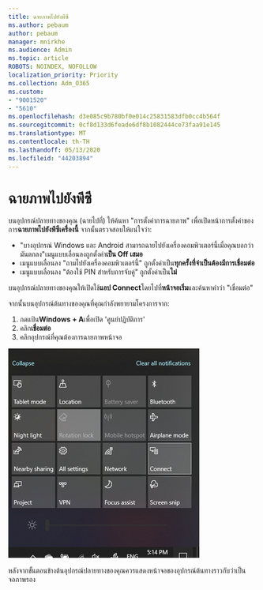 ```yaml
---
title: ฉายภาพไปยังพีซี
ms.author: pebaum
author: pebaum
manager: mnirkhe
ms.audience: Admin
ms.topic: article
ROBOTS: NOINDEX, NOFOLLOW
localization_priority: Priority
ms.collection: Adm_O365
ms.custom:
- "9001520"
- "5610"
ms.openlocfilehash: d3e085c9b780bf0e014c25831583dfb0cc4b564f
ms.sourcegitcommit: 0cf8d133d6feade6df8b1082444ce73faa91e145
ms.translationtype: MT
ms.contentlocale: th-TH
ms.lasthandoff: 05/13/2020
ms.locfileid: "44203894"
---
```

# <a name="project-to-a-pc"></a>ฉายภาพไปยังพีซี

บนอุปกรณ์ปลายทางของคุณ (ฉายไปที่) ให้ค้นหา "การตั้งค่าการฉายภาพ" เพื่อเปิดหน้าการตั้งค่าของการ**ฉายภาพไปยังพีซีเครื่องนี้** จากนั้นตรวจสอบให้แน่ใจว่า:
- "บางอุปกรณ์ Windows และ Android สามารถฉายไปยังเครื่องคอมพิวเตอร์นี้เมื่อคุณบอกว่ามันตกลง"เมนูแบบเลื่อนลงถูกตั้งค่า**เป็น Off เสมอ**
- เมนูแบบเลื่อนลง "ถามไปยังเครื่องคอมพิวเตอร์นี้" ถูกตั้งค่าเป็น**ทุกครั้งที่จําเป็นต้องมีการเชื่อมต่อ**
- เมนูแบบเลื่อนลง "ต้องใช้ PIN สําหรับการจับคู่" ถูกตั้งค่าเป็น**ไม่**

บนอุปกรณ์ปลายทางของคุณให้เปิดใช้**แอป Connect**โดยไปที่**หน้าจอเริ่ม**และค้นหาคําว่า "เชื่อมต่อ"

จากนั้นบนอุปกรณ์ต้นทางของคุณที่คุณกําลังพยายามโครงการจาก:

1. กดแป้น**Windows + A**เพื่อเปิด 'ศูนย์ปฏิบัติการ'
2. คลิก**เชื่อมต่อ**
3. คลิกอุปกรณ์ที่คุณต้องการฉายภาพหน้าจอ

![ฉายภาพไปยังพีซี](media/project-to-a-pc.png)

หลังจากขั้นตอนข้างต้นอุปกรณ์ปลายทางของคุณควรแสดงหน้าจอของอุปกรณ์ต้นทางราวกับว่าเป็นจอภาพรอง
